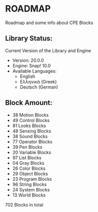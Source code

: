 # ROADMAP

Roadmap and some info about CPE Blocks

## Library Status:
Current Version of the Library and Engine
- Version: 20.0.0
- Engine: Snap! 10.0
- Available Languages:
  - English
  - Ελληνικά (Greek)
  - Deutsch (German)

## Block Amount:
- 38 Motion Blocks
- 49 Control Blocks 
- 81 Looks Blocks
- 48 Sensing Blocks
- 38 Sound Blocks
- 77 Operator Blocks
- 39 Pen Blocks
- 20 Variable Blocks
- 97 List Blocks
- 04 Gray Blocks
- 26 Color Blocks
- 29 Object Blocks
- 23 Program Blocks
- 96 String Blocks
- 24 System Blocks
- 13 World Blocks

702 Blocks in total
